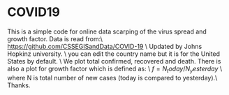 # COVID19
This is a simple code for online data scarping of the virus spread and growth factor.
Data is read from:\\
https://github.com/CSSEGISandData/COVID-19 \\
Updated by Johns Hopkinz university. \\
you can edit the country name but it is for the United States by default. \\
We plot total confirmed, recovered and death. There is also a plot for growth factor which is defined as: \\
   $f=N_today/N_yesterday$ \\
where N is total number of new cases (today is compared to yesterday).\\
Thanks.
